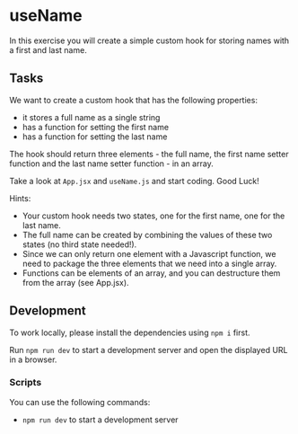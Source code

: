 # useName

In this exercise you will create a simple custom hook for storing names with a first and last name.

## Tasks

We want to create a custom hook that has the following properties:

- it stores a full name as a single string
- has a function for setting the first name
- has a function for setting the last name

The hook should return three elements - the full name, the first name setter function and the last name setter function - in an array.

Take a look at `App.jsx` and `useName.js` and start coding. Good Luck!

Hints:

- Your custom hook needs two states, one for the first name, one for the last name.
- The full name can be created by combining the values of these two states (no third state needed!).
- Since we can only return one element with a Javascript function, we need to package the three elements that we need into a single array.
- Functions can be elements of an array, and you can destructure them from the array (see App.jsx).

## Development

To work locally, please install the dependencies using `npm i` first.

Run `npm run dev` to start a development server and open the displayed URL in a browser.

### Scripts

You can use the following commands:

- `npm run dev` to start a development server
